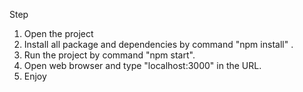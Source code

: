 Step 
1. Open the project
2. Install all package and dependencies by command "npm install" .
3. Run the project by command "npm start".
4. Open web browser and type "localhost:3000" in the URL.
5. Enjoy